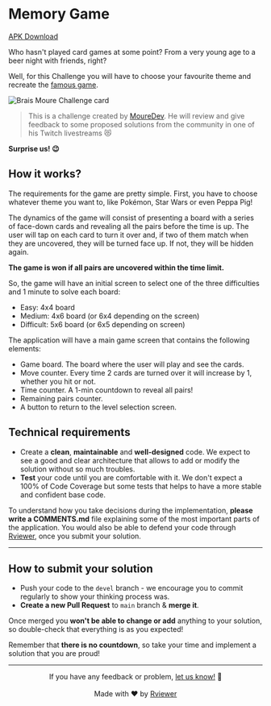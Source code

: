 # Memory Game

[APK  Download](https://drive.google.com/file/d/1iJY38BCWjSEPEtGYudm8sGrT_tb6YfGA/view?usp=sharing)

Who hasn't played card games at some point? From a very young age to a beer night with friends, right?

Well, for this Challenge you will have to choose your favourite theme and recreate
the [famous game](https://en.wikipedia.org/wiki/Concentration_(card_game)).

![Brais Moure Challenge card](moure_memory-game.png)

> This is a challenge created by [MoureDev](https://www.twitch.tv/mouredev). He will review and give feedback to some
> proposed solutions from the community in one of his Twitch livestreams 😻 

**Surprise us! 😉**

## How it works?

The requirements for the game are pretty simple. First, you have to choose whatever theme you want to, like
Pokémon, Star Wars or even Peppa Pig!

The dynamics of the game will consist of presenting a board with a series of face-down cards and revealing all the pairs
before the time is up. The user will tap on each card to turn it over and, if two of them match when they are uncovered,
they will be turned face up. If not, they will be hidden again.

**The game is won if all pairs are uncovered within the time limit.**

So, the game will have an initial screen to select one of the three difficulties and 1 minute to solve each board:

* Easy: 4x4 board
* Medium: 4x6 board (or 6x4 depending on the screen)
* Difficult: 5x6 board (or 6x5 depending on screen)

The application will have a main game screen that contains the following elements:

* Game board. The board where the user will play and see the cards.
* Move counter. Every time 2 cards are turned over it will increase by 1, whether you hit or not.
* Time counter. A 1-min countdown to reveal all pairs!
* Remaining pairs counter.
* A button to return to the level selection screen.

## Technical requirements

* Create a **clean**, **maintainable** and **well-designed** code. We expect to see a good and clear architecture that
  allows to add or modify the solution without so much troubles.
* **Test** your code until you are comfortable with it. We don't expect a 100% of Code Coverage but some tests that
  helps to have a more stable and confident base code.

To understand how you take decisions during the implementation, **please write a COMMENTS.md** file explaining some of
the most important parts of the application. You would also be able to defend your code through
[Rviewer](https://rviewer.io), once you submit your solution.

---

## How to submit your solution

* Push your code to the `devel` branch - we encourage you to commit regularly to show your thinking process was.
* **Create a new Pull Request** to `main` branch & **merge it**.

Once merged you **won't be able to change or add** anything to your solution, so double-check that everything is as you
expected!

Remember that **there is no countdown**, so take your time and implement a solution that you are proud!

--- 

<p align="center">
  If you have any feedback or problem, <a href="mailto:help@rviewer.io">let us know!</a> 🤘
  <br><br>
  Made with ❤️ by <a href="https://rviewer.io">Rviewer</a>
</p>
